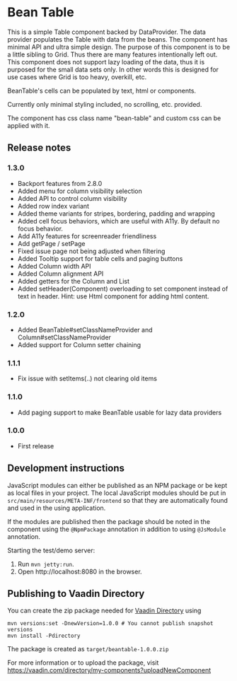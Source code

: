 # Bean Table

This is a simple Table component backed by DataProvider. The data provider populates the Table with data from the beans. The component has minimal API and ultra simple design. The purpose of this component is to be a little sibling to Grid. Thus there are many features intentionally left out. This component does not support lazy loading of the data, thus it is purposed for the small data sets only. In other words this is designed for use cases where Grid is too heavy, overkill, etc.

BeanTable's cells can be populated by text, html or components.

Currently only minimal styling included, no scrolling, etc. provided.

The component has css class name "bean-table" and custom css can be applied with it.

## Release notes

### 1.3.0
- Backport features from 2.8.0
- Added menu for column visibility selection
- Added API to control column visibility
- Added row index variant
- Added theme variants for stripes, bordering, padding and wrapping
- Added cell focus behaviors, which are useful with A11y. By default no focus behavior.
- Add A11y features for screenreader friendliness
- Add getPage / setPage
- Fixed issue page not being adjusted when filtering
- Added Tooltip support for table cells and paging buttons
- Added Column width API
- Added Column alignment API
- Added getters for the Column and List
- Added setHeader(Component) overloading to set component instead of text in header. Hint: use Html component for adding html content.

### 1.2.0
- Added BeanTable#setClassNameProvider and Column#setClassNameProvider
- Added support for Column setter chaining

### 1.1.1
- Fix issue with setItems(..) not clearing old items

### 1.1.0
- Add paging support to make BeanTable usable for lazy data providers

### 1.0.0 
- First release

## Development instructions

JavaScript modules can either be published as an NPM package or be kept as local 
files in your project. The local JavaScript modules should be put in 
`src/main/resources/META-INF/frontend` so that they are automatically found and 
used in the using application.

If the modules are published then the package should be noted in the component 
using the `@NpmPackage` annotation in addition to using `@JsModule` annotation.


Starting the test/demo server:
1. Run `mvn jetty:run`.
2. Open http://localhost:8080 in the browser.

## Publishing to Vaadin Directory

You can create the zip package needed for [Vaadin Directory](https://vaadin.com/directory/) using
```
mvn versions:set -DnewVersion=1.0.0 # You cannot publish snapshot versions 
mvn install -Pdirectory
```

The package is created as `target/beantable-1.0.0.zip`

For more information or to upload the package, visit https://vaadin.com/directory/my-components?uploadNewComponent
